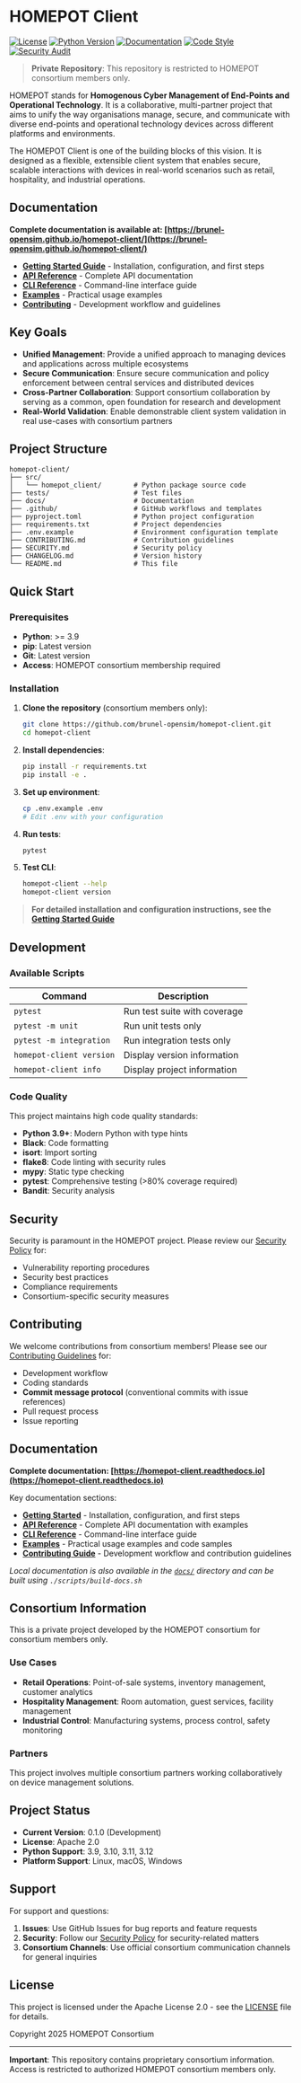 # HOMEPOT Client

[![License](https://img.shields.io/badge/License-Apache%202.0-blue.svg)](https://opensource.org/licenses/Apache-2.0)
[![Python Version](https://img.shields.io/badge/python-3.9%2B-brightgreen.svg)](https://python.org/)
[![Documentation](https://img.shields.io/badge/docs-GitHub%20Pages-blue.svg)](https://brunel-opensim.github.io/homepot-client/)
[![Code Style](https://img.shields.io/badge/code%20style-black-000000.svg)](https://github.com/psf/black)
[![Security Audit](https://github.com/brunel-opensim/homepot-client/workflows/Security%20Audit/badge.svg)](https://github.com/brunel-opensim/homepot-client/actions)

> **Private Repository**: This repository is restricted to HOMEPOT consortium members only.

HOMEPOT stands for **Homogenous Cyber Management of End-Points and Operational Technology**.
It is a collaborative, multi-partner project that aims to unify the way organisations manage, secure, and communicate with diverse end-points and operational technology devices across different platforms and environments.

The HOMEPOT Client is one of the building blocks of this vision.
It is designed as a flexible, extensible client system that enables secure, scalable interactions with devices in real-world scenarios such as retail, hospitality, and industrial operations.

## Documentation

**Complete documentation is available at: [https://brunel-opensim.github.io/homepot-client/](https://brunel-opensim.github.io/homepot-client/)**

- **[Getting Started Guide](https://brunel-opensim.github.io/homepot-client/getting-started.html)** - Installation, configuration, and first steps
- **[API Reference](https://homepot-client.readthedocs.io/en/latest/api-reference.html)** - Complete API documentation
- **[CLI Reference](https://homepot-client.readthedocs.io/en/latest/cli-reference.html)** - Command-line interface guide
- **[Examples](https://homepot-client.readthedocs.io/en/latest/examples.html)** - Practical usage examples
- **[Contributing](https://homepot-client.readthedocs.io/en/latest/contributing.html)** - Development workflow and guidelines

## Key Goals

- **Unified Management**: Provide a unified approach to managing devices and applications across multiple ecosystems
- **Secure Communication**: Ensure secure communication and policy enforcement between central services and distributed devices
- **Cross-Partner Collaboration**: Support consortium collaboration by serving as a common, open foundation for research and development
- **Real-World Validation**: Enable demonstrable client system validation in real use-cases with consortium partners

## Project Structure

```text
homepot-client/
├── src/
│   └── homepot_client/        # Python package source code
├── tests/                     # Test files
├── docs/                      # Documentation
├── .github/                   # GitHub workflows and templates
├── pyproject.toml             # Python project configuration
├── requirements.txt           # Project dependencies
├── .env.example               # Environment configuration template
├── CONTRIBUTING.md            # Contribution guidelines
├── SECURITY.md                # Security policy
├── CHANGELOG.md               # Version history
└── README.md                  # This file
```

## Quick Start

### Prerequisites

- **Python**: >= 3.9
- **pip**: Latest version
- **Git**: Latest version
- **Access**: HOMEPOT consortium membership required

### Installation

1. **Clone the repository** (consortium members only):

   ```bash
   git clone https://github.com/brunel-opensim/homepot-client.git
   cd homepot-client
   ```

2. **Install dependencies**:

   ```bash
   pip install -r requirements.txt
   pip install -e .
   ```

3. **Set up environment**:

   ```bash
   cp .env.example .env
   # Edit .env with your configuration
   ```

4. **Run tests**:

   ```bash
   pytest
   ```

5. **Test CLI**:

   ```bash
   homepot-client --help
   homepot-client version
   ```

> **For detailed installation and configuration instructions, see the [Getting Started Guide](https://homepot-client.readthedocs.io/en/latest/getting-started.html)**

## Development

### Available Scripts

| Command | Description |
|---------|-------------|
| `pytest` | Run test suite with coverage |
| `pytest -m unit` | Run unit tests only |
| `pytest -m integration` | Run integration tests only |
| `homepot-client version` | Display version information |
| `homepot-client info` | Display project information |

### Code Quality

This project maintains high code quality standards:

- **Python 3.9+**: Modern Python with type hints
- **Black**: Code formatting
- **isort**: Import sorting  
- **flake8**: Code linting with security rules
- **mypy**: Static type checking
- **pytest**: Comprehensive testing (>80% coverage required)
- **Bandit**: Security analysis

## Security

Security is paramount in the HOMEPOT project. Please review our [Security Policy](SECURITY.md) for:

- Vulnerability reporting procedures
- Security best practices
- Compliance requirements
- Consortium-specific security measures

## Contributing

We welcome contributions from consortium members! Please see our [Contributing Guidelines](CONTRIBUTING.md) for:

- Development workflow
- Coding standards
- **Commit message protocol** (conventional commits with issue references)
- Pull request process
- Issue reporting

## Documentation

**Complete documentation: [https://homepot-client.readthedocs.io](https://homepot-client.readthedocs.io)**

Key documentation sections:

- **[Getting Started](https://homepot-client.readthedocs.io/en/latest/getting-started.html)** - Installation, configuration, and first steps
- **[API Reference](https://homepot-client.readthedocs.io/en/latest/api-reference.html)** - Complete API documentation with examples
- **[CLI Reference](https://homepot-client.readthedocs.io/en/latest/cli-reference.html)** - Command-line interface guide
- **[Examples](https://homepot-client.readthedocs.io/en/latest/examples.html)** - Practical usage examples and code samples
- **[Contributing Guide](https://homepot-client.readthedocs.io/en/latest/contributing.html)** - Development workflow and contribution guidelines

*Local documentation is also available in the [`docs/`](docs/) directory and can be built using `./scripts/build-docs.sh`*

## Consortium Information

This is a private project developed by the HOMEPOT consortium for consortium members only.

### Use Cases

- **Retail Operations**: Point-of-sale systems, inventory management, customer analytics
- **Hospitality Management**: Room automation, guest services, facility management
- **Industrial Control**: Manufacturing systems, process control, safety monitoring

### Partners

This project involves multiple consortium partners working collaboratively on device management solutions.

## Project Status

- **Current Version**: 0.1.0 (Development)
- **License**: Apache 2.0
- **Python Support**: 3.9, 3.10, 3.11, 3.12
- **Platform Support**: Linux, macOS, Windows

## Support

For support and questions:

1. **Issues**: Use GitHub Issues for bug reports and feature requests
2. **Security**: Follow our [Security Policy](SECURITY.md) for security-related matters
3. **Consortium Channels**: Use official consortium communication channels for general inquiries

## License

This project is licensed under the Apache License 2.0 - see the [LICENSE](LICENSE) file for details.

Copyright 2025 HOMEPOT Consortium

---

**Important**: This repository contains proprietary consortium information. Access is restricted to authorized HOMEPOT consortium members only.
